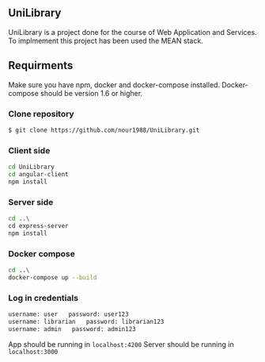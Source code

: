 ## UniLibrary
UniLibrary is a project done for the course of Web Application and Services. To implmement this project has been used the MEAN stack.


## Requirments
Make sure you have npm, docker and docker-compose installed.
Docker-compose should be version 1.6 or higher.

### Clone repository
```bash
$ git clone https://github.com/nour1988/UniLibrary.git
```
 ### Client side
 ```bash
 cd UniLibrary
 cd angular-client
 npm install
 ```
 ### Server side
 ```bash
 cd ..\
 cd express-server
 npm install
 ```
 
 ### Docker compose 
 ```bash
 cd ..\
 docker-compose up --build
 ```
 
### Log in credentials
 ```bash
 username: user   password: user123
 username: librarian   password: librarian123
 username: admin   password: admin123
 ```
 
 App should be running in `localhost:4200`
 Server should be running in `localhost:3000`


